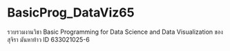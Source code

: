 # BasicProg_DataViz65
รวบรวมงานวิชา Basic Programming for Data Science and Data Visualization ของ สุจิรา มันหาท้าว ID 633021025-6
